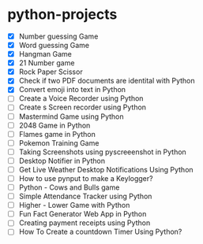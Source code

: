 # python-projects

- [x] Number guessing Game
- [x] Word guessing Game
- [x] Hangman Game
- [x] 21 Number game
- [x] Rock Paper Scissor
- [x] Check if two PDF documents are identital with Python
- [x] Convert emoji into text in Python
- [ ] Create a Voice Recorder using Python
- [ ] Create s Screen recorder using Python
- [ ] Mastermind Game using Python
- [ ] 2048 Game in Python
- [ ] Flames game in Python
- [ ] Pokemon Training Game
- [ ] Taking Screenshots using pyscreeenshot in Python
- [ ] Desktop Notifier in Python
- [ ] Get Live Weather Desktop Notifications Using Python
- [ ] How to use pynput to make a Keylogger?
- [ ] Python - Cows and Bulls game
- [ ] Simple Attendance Tracker using Python
- [ ] Higher - Lower Game with Python
- [ ] Fun Fact Generator Web App in Python
- [ ] Creating payment receipts using Python
- [ ] How To Create a countdown Timer Using Python?
